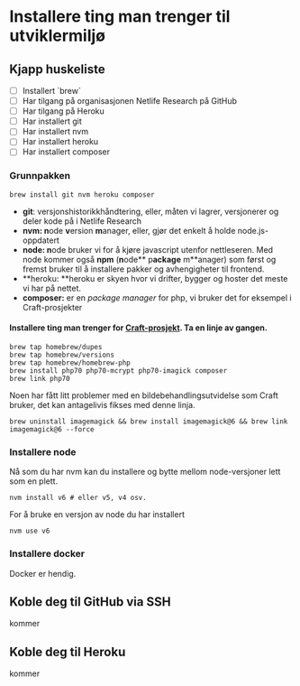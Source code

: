 # Installere ting man trenger til utviklermiljø

## Kjapp huskeliste

* [ ] Installert \`brew\`
* [ ] Har tilgang på organisasjonen Netlife Research på GitHub
* [ ] Har tilgang på Heroku
* [ ] Har installert git
* [ ] Har installert nvm
* [ ] Har installert heroku
* [ ] Har installert composer

### Grunnpakken

```
brew install git nvm heroku composer
```

* **git**: versjonshistorikkhåndtering, eller, måten vi lagrer, versjonerer og deler kode på i Netlife Research
* **nvm: n**ode **v**ersion **m**anager, eller, gjør det enkelt å holde node.js-oppdatert
* **node: n**ode bruker vi for å kjøre javascript utenfor nettleseren. Med node kommer også **npm** \(**n**ode** p**ackage** m**anager\) som først og fremst bruker til å installere pakker og avhengigheter til frontend.
* **heroku: **heroku er skyen hvor vi drifter, bygger og hoster det meste vi har på nettet.
* **composer:** er en _package manager_ for php, vi bruker det for eksempel i Craft-prosjekter

#### Installere ting man trenger for [Craft-prosjekt](https://github.com/netliferesearch/craft-starter#global-dependencies-for-the-starter-pack). Ta en linje av gangen.

```
brew tap homebrew/dupes
brew tap homebrew/versions
brew tap homebrew/homebrew-php
brew install php70 php70-mcrypt php70-imagick composer
brew link php70
```

Noen har fått litt problemer med en bildebehandlingsutvidelse som Craft bruker, det kan antagelivis fikses med denne linja.

```
brew uninstall imagemagick && brew install imagemagick@6 && brew link imagemagick@6 --force
```

### Installere node

Nå som du har nvm kan du installere og bytte mellom node-versjoner lett som en plett.

```
nvm install v6 # eller v5, v4 osv.
```

For å bruke en versjon av node du har installert

```
nvm use v6
```

### Installere docker

Docker er hendig.

## Koble deg til GitHub via SSH

kommer

## Koble deg til Heroku

kommer

